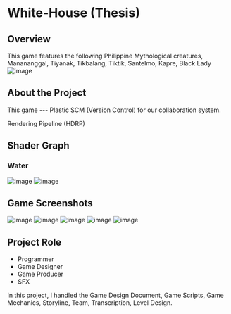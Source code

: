 # White-House (Thesis)
## Overview 
This game features the following Philippine Mythological creatures, Manananggal, Tiyanak, Tikbalang, Tiktik, Santelmo, Kapre, Black Lady
![image](https://user-images.githubusercontent.com/68283243/225046673-1af2e2a0-68ce-4374-a73f-f641e3ef2089.png)

## About the Project
This game --- 
Plastic SCM (Version Control) for our collaboration system. 

Rendering Pipeline (HDRP)

## Shader Graph
### Water 
![image](https://user-images.githubusercontent.com/68283243/224990526-025a3fb9-3f62-4ec8-912a-b4e385fd2cf0.png)
![image](https://user-images.githubusercontent.com/68283243/225091592-b074a933-c105-40c7-9ec9-45698f40d053.png)


## Game Screenshots
![image](https://user-images.githubusercontent.com/68283243/225056400-389ab931-b110-403c-8f5b-56f595f69a1b.png)
![image](https://user-images.githubusercontent.com/68283243/225104919-c30a8406-40b3-4b61-845f-db1a62a07032.png)
![image](https://user-images.githubusercontent.com/68283243/225105430-d9279334-6042-4485-b91d-c05978dfc24c.png)
![image](https://user-images.githubusercontent.com/68283243/225105491-c62492e2-c05c-49e0-939e-77732de17243.png)
![image](https://user-images.githubusercontent.com/68283243/225105690-238d8d9d-6f15-4949-98a0-4098cf24ea2b.png)


## Project Role 
- Programmer 
- Game Designer
- Game Producer
- SFX 

In this project, I handled the Game Design Document, Game Scripts, Game Mechanics, Storyline, Team, Transcription, Level Design.

